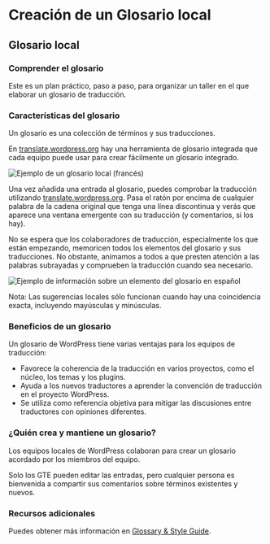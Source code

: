 # Creación de un Glosario local

## Glosario local

### Comprender el glosario

Este es un plan práctico, paso a paso, para organizar un taller en el que elaborar un glosario de traducción.

### Características del glosario

Un glosario es una colección de términos y sus traducciones.

En [translate.wordpress.org](https://translate.wordpress.org/locale/es/default/glossary/) hay una herramienta de glosario integrada que cada equipo puede usar para crear fácilmente un glosario integrado.

![Ejemplo de un glosario local (francés)](https://raw.githubusercontent.com/WPES/spain-handbook/main/assets/traducciones-formacion-traducir-8.webp)

Una vez añadida una entrada al glosario, puedes comprobar la traducción utilizando [translate.wordpress.org](https://translate.wordpress.org/locale/es/). Pasa el ratón por encima de cualquier palabra de la cadena original que tenga una línea discontinua y verás que aparece una ventana emergente con su traducción (y comentarios, si los hay).

No se espera que los colaboradores de traducción, especialmente los que están empezando, memoricen todos los elementos del glosario y sus traducciones. No obstante, animamos a todos a que presten atención a las palabras subrayadas y comprueben la traducción cuando sea necesario.

![Ejemplo de información sobre un elemento del glosario en español](https://raw.githubusercontent.com/WPES/spain-handbook/main/assets/traducciones-formacion-traducir-9.webp)

Nota: Las sugerencias locales sólo funcionan cuando hay una coincidencia exacta, incluyendo mayúsculas y minúsculas.

### Beneficios de un glosario

Un glosario de WordPress tiene varias ventajas para los equipos de traducción:

- Favorece la coherencia de la traducción en varios proyectos, como el núcleo, los temas y los plugins.
- Ayuda a los nuevos traductores a aprender la convención de traducción en el proyecto WordPress.
- Se utiliza como referencia objetiva para mitigar las discusiones entre traductores con opiniones diferentes.

### ¿Quién crea y mantiene un glosario?

Los equipos locales de WordPress colaboran para crear un glosario acordado por los miembros del equipo.

Solo los GTE pueden editar las entradas, pero cualquier persona es bienvenida a compartir sus comentarios sobre términos existentes y nuevos.

### Recursos adicionales

Puedes obtener más información en [Glossary & Style Guide](https://make.wordpress.org/polyglots/handbook/for-editors/glossary-style-guide/).
